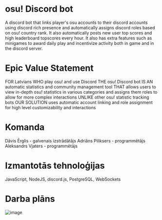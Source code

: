 # osu! Discord bot
A discord bot that links player's osu accounts to their discord accounts using discord rich presence and automatically assigns discord roles based on osu! country rank. It also automatically posts new user top scores and high leaderboard topscores every hour. It also has extra features such as minigames to award daily play and incentivize activity both in game and in the discord server.

# Epic Value Statement
FOR Latvians 
WHO play osu! and use Discord 
THE osu! Discord bot 
IS AN automatic statistics and community management tool
THAT allows users to view in-depth osu! statistics in various categories and assigns them roles to allow for more complex interactions
UNLIKE other osu! statistic tracking bots
OUR SOLUTION uses automatic account linking and role assignment for high level customizability and interactions

# Komanda
Dāvis Ērglis - galvenais izstrādātājs
Adriāns Piliksers - programmētājs
Aleksandrs Vjaters - programmētājs

# Izmantotās tehnoloģijas
JavaScript, NodeJS, discord.js, PostgreSQL, WebSockets

# Darba plāns
![image](https://github.com/Piparkuucinsh/osudcbot/assets/30084851/d85ec451-060b-498c-afd5-1968c7ebb645)
